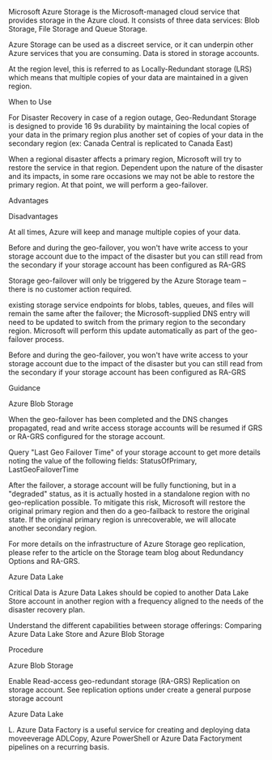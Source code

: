 
Microsoft Azure Storage is the Microsoft-managed cloud service that provides storage in the Azure cloud. It consists of three data services: Blob Storage, File Storage and Queue Storage.  


Azure Storage can be used as a discreet service, or it can underpin other Azure services that you are consuming. Data is stored in storage accounts. 


At the region level, this is referred to as Locally-Redundant storage (LRS) which means that multiple copies of your data are maintained in a given region. 


When to Use 


 


For Disaster Recovery in case of a region outage, Geo-Redundant Storage is designed to provide 16 9s durability by maintaining the local copies of your data in the primary region plus another set of copies of your data in the secondary region (ex: Canada Central is replicated to Canada East) 


When a regional disaster affects a primary region, Microsoft will try to restore the service in that region. Dependent upon the nature of the disaster and its impacts, in some rare occasions we may not be able to restore the primary region. At that point, we will perform a geo-failover.  


 







Advantages 
 


Disadvantages 
 



At all times, Azure will keep and manage multiple copies of your data. 
 


Before and during the geo-failover, you won't have write access to your storage account due to the impact of the disaster but you can still read from the secondary if your storage account has been configured as RA-GRS 
 



Storage geo-failover will only be triggered by the Azure Storage team – there is no customer action required. 
 


 
 



existing storage service endpoints for blobs, tables, queues, and files will remain the same after the failover; the Microsoft-supplied DNS entry will need to be updated to switch from the primary region to the secondary region. Microsoft will perform this update automatically as part of the geo-failover process. 
 


 
 



Before and during the geo-failover, you won't have write access to your storage account due to the impact of the disaster but you can still read from the secondary if your storage account has been configured as RA-GRS 
 


 
 


 


Guidance 


 


Azure Blob Storage 

When the geo-failover has been completed and the DNS changes propagated, read and write access storage accounts will be resumed if GRS or RA-GRS configured for the storage account.  


Query "Last Geo Failover Time" of your storage account to get more details noting the value of the following fields: StatusOfPrimary, LastGeoFailoverTime 


After the failover, a storage account will be fully functioning, but in a "degraded" status, as it is actually hosted in a standalone region with no geo-replication possible. To mitigate this risk, Microsoft will restore the original primary region and then do a geo-failback to restore the original state. If the original primary region is unrecoverable, we will allocate another secondary region.  


For more details on the infrastructure of Azure Storage geo replication, please refer to the article on the Storage team blog about Redundancy Options and RA-GRS. 



Azure Data Lake 

Critical Data is Azure Data Lakes should be copied to  another Data Lake Store account in another region with a frequency aligned to the needs of the disaster recovery plan.  


Understand the different capabilities between storage offerings: Comparing Azure Data Lake Store and Azure Blob Storage 



 


Procedure 


 

Azure Blob Storage 

Enable Read-access geo-redundant storage (RA-GRS) Replication on storage account. See replication options under create a general purpose storage account 



Azure Data Lake 

L. Azure Data Factory is a useful service for creating and deploying data moveeverage ADLCopy, Azure PowerShell or Azure Data Factoryment pipelines on a recurring basis. 




 
